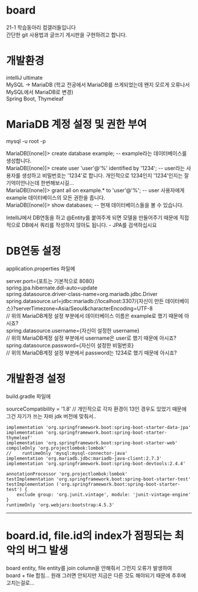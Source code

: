 # board
21-1 학습동아리 컴갤러들입니다    
간단한 git 사용법과 글쓰기 게시판을 구현하려고 합니다.
    

# 개발환경 
intelliJ ultimate    
MySQL -> MariaDB (학교 전공에서 MariaDB를 쓰게되었는데 왠지 모르게 오류나서 MySQL에서 MariaDB로 변경)    
Spring Boot, Thymeleaf    

# MariaDB 계정 설정 및 권한 부여
mysql -u root -p    
    
MariaDB[(none)]> create database example; -- example라는 데이터베이스를 생성합니다.    
MariaDB[(none)]> create user 'user'@'%' identified by '1234'; -- user라는 사용자를 생성하고 비밀번호는 '1234'로 합니다. 개인적으로 1234인지 '1234'인지는 잘 기억이안나는데 한번해보시길...    
MariaDB[(none)]> grant all on example.* to 'user'@'%'; -- user 사용자에게 example 데이터베이스의 모든 권한을 줍니다.    
MariaDB[(none)]> show databases; -- 현재 데이터베이스들을 볼 수 있습니다.    
    
IntelliJ에서 DB연동을 하고 @Entity를 붙여주게 되면 모델을 만들어주기 때문에 직접적으로 DB에서 쿼리를 작성하지 않아도 됩니다. - JPA를 검색하십시요    
    
    
# DB연동 설정
application.properties 파일에     
    
server.port={포트는 기본적으로 8080}    
spring.jpa.hibernate.ddl-auto=update    
spring.datasource.driver-class-name=org.mariadb.jdbc.Driver    
spring.datasource.url=jdbc:mariadb://localhost:3307/{자신이 만든 데이터베이스}?serverTimezone=Asia/Seoul&characterEncoding=UTF-8    
// 위의 MariaDB계정 설정 부분에서 데이터베이스 이름은 example로 했기 때문에 아시죠?     
spring.datasource.username={자신이 설정한 username}    
// 위의 MariaDB계정 설정 부분에서 username은 user로 했기 때문에 아시죠?     
spring.datasource.password={자신이 설정한 비밀번호}     
// 위의 MariaDB계정 설정 부분에서 password는 1234로 했기 때문에 아시죠?     
    
# 개발환경 설정
build.gradle 파일에     
    
sourceCompatibility = '1.8' // 개인적으로 각자 환경이 13인 경우도 있었기 때문에 그건 자기가 쓰는 자바 jdk 버전에 맞춰서..    
    
    implementation 'org.springframework.boot:spring-boot-starter-data-jpa'    
    implementation 'org.springframework.boot:spring-boot-starter-thymeleaf'    
    implementation 'org.springframework.boot:spring-boot-starter-web'    
    compileOnly 'org.projectlombok:lombok'    
    //    runtimeOnly 'mysql:mysql-connector-java'    
    implementation 'org.mariadb.jdbc:mariadb-java-client:2.7.3'    
    implementation 'org.springframework.boot:spring-boot-devtools:2.4.4'    

    annotationProcessor 'org.projectlombok:lombok'    
    testImplementation 'org.springframework.boot:spring-boot-starter-test'    
    testImplementation ('org.springframework.boot:spring-boot-starter-test') {    
        exclude group: 'org.junit.vintage', module: 'junit-vintage-engine'    
    }    
    runtimeOnly 'org.webjars:bootstrap:4.5.3'    
 
 ------------------------------------------------------------------------------------------------------------------------    
# board.id, file.id의 index가 점핑되는 최악의 버그 발생

board entity, file entity를 join column을 안해줘서 그런지 오류가 발생하여    
board + file 합침... 원래 그러면 안되지만 지금은 다른 것도 해야되기 때문에 추후에     
고치는걸로...     
